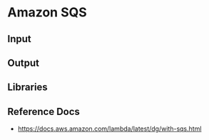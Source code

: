 # Amazon SQS

## Input

## Output

## Libraries

## Reference Docs

- https://docs.aws.amazon.com/lambda/latest/dg/with-sqs.html
